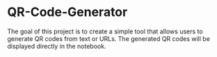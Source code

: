 # QR-Code-Generator
The goal of this project is to create a simple tool that allows users to generate QR codes from text or URLs. The generated QR codes will be displayed directly in the notebook.
